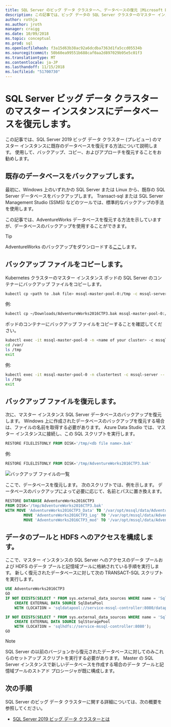```yaml
---
title: SQL Server のビッグ データ クラスターへ、データベースの復元 |Microsoft Docs
description: この記事では、ビッグ データの SQL Server クラスターのマスター インスタンスにデータベースを復元する方法を示します。
author: rothja
ms.author: jroth
manager: craigg
ms.date: 10/09/2018
ms.topic: conceptual
ms.prod: sql
ms.openlocfilehash: f3a15d63b38ac92a6dcdba7363d1fa5ccd05534b
ms.sourcegitcommit: 50b60ea99551b688caf0aa2d897029b95e5c01f3
ms.translationtype: MT
ms.contentlocale: ja-JP
ms.lasthandoff: 11/15/2018
ms.locfileid: "51700730"
---
```

# <a name="restore-a-database-into-the-sql-server-big-data-cluster-master-instance"></a>SQL Server ビッグ データ クラスターのマスター インスタンスにデータベースを復元します。

この記事では、SQL Server 2019 ビッグ データ クラスター (プレビュー) のマスター インスタンスに既存のデータベースを復元する方法について説明します。 使用して、バックアップ、コピー、およびアプローチを復元することをお勧めします。

## <a name="backup-your-existing-database"></a>既存のデータベースをバックアップします。

最初に、Windows 上のいずれかの SQL Server または Linux から、既存の SQL Server データベースをバックアップします。 Transact-sql または SQL Server Management Studio (SSMS) などのツールでは、標準的なバックアップの手法を使用します。

この記事では、AdventureWorks データベースを復元する方法を示していますが、データベースのバックアップを使用することができます。 

> [!TIP]
> AdventureWorks のバックアップをダウンロードする[ここ](https://www.microsoft.com/download/details.aspx?id=49502)します。

## <a name="copy-the-backup-file"></a>バックアップ ファイルをコピーします。

Kubernetes クラスターのマスター インスタンス ポッドの SQL Server のコンテナーにバックアップ ファイルをコピーします。

```bash
kubectl cp <path to .bak file> mssql-master-pool-0:/tmp -c mssql-server -n <name of your cluster>
```

例:

```bash
kubectl cp ~/Downloads/AdventureWorks2016CTP3.bak mssql-master-pool-0:/tmp -c mssql-server -n clustertest
```

ポッドのコンテナーにバックアップ ファイルをコピーすることを確認してください。

```bash
kubectl exec -it mssql-master-pool-0 -n <name of your cluster> -c mssql-server -- bin/bash
cd /var/
ls /tmp
exit
```

例:

```bash
kubectl exec -it mssql-master-pool-0 -n clustertest -c mssql-server -- bin/bash
ls /tmp
exit
```

## <a name="restore-the-backup-file"></a>バックアップ ファイルを復元します。

次に、マスター インスタンス SQL Server データベースのバックアップを復元します。  Windows 上に作成されたデータベースのバックアップを復元する場合は、ファイルの名前を取得する必要があります。  Azure Data Studio では、マスター インスタンスに接続し、この SQL スクリプトを実行します。

```sql
RESTORE FILELISTONLY FROM DISK='/tmp/<db file name>.bak'
```

例:

```sql
RESTORE FILELISTONLY FROM DISK='/tmp/AdventureWorks2016CTP3.bak'
```

![バックアップ ファイルの一覧](media/restore-database/database-restore-file-list.png)

ここで、データベースを復元します。 次のスクリプトでは、例を示します。 データベースのバックアップによって必要に応じて、名前とパスに置き換えます。

```sql
RESTORE DATABASE AdventureWorks2016CTP3
FROM DISK='/tmp/AdventureWorks2016CTP3.bak'
WITH MOVE 'AdventureWorks2016CTP3_Data' TO '/var/opt/mssql/data/AdventureWorks2016CTP3_Data.mdf',
        MOVE 'AdventureWorks2016CTP3_Log' TO '/var/opt/mssql/data/AdventureWorks2016CTP3_Log.ldf',
        MOVE 'AdventureWorks2016CTP3_mod' TO '/var/opt/mssql/data/AdventureWorks2016CTP3_mod'
```

## <a name="configure-data-pool-and-hdfs-access"></a>データのプールと HDFS へのアクセスを構成します。

ここで、マスター インスタンスの SQL Server へのアクセスのデータ プールおよび HDFS のデータ プールと記憶域プールに格納されている手順を実行します。 新しく復元されたデータベースに対して次の TRANSACT-SQL スクリプトを実行します。

```sql
USE AdventureWorks2016CTP3
GO 
IF NOT EXISTS(SELECT * FROM sys.external_data_sources WHERE name = 'SqlDataPool')
    CREATE EXTERNAL DATA SOURCE SqlDataPool
    WITH (LOCATION = 'sqldatapool://service-mssql-controller:8080/datapools/default');

IF NOT EXISTS(SELECT * FROM sys.external_data_sources WHERE name = 'SqlStoragePool')
    CREATE EXTERNAL DATA SOURCE SqlStoragePool
    WITH (LOCATION = 'sqlhdfs://service-mssql-controller:8080');
GO
```

> [!NOTE]
> SQL Server の以前のバージョンから復元されたデータベースに対してのみこれらのセットアップ スクリプトを実行する必要があります。 Master の SQL Server インスタンスで新しいデータベースを作成する場合のデータ プールと記憶域プールのストアド プロシージャが既に構成します。

## <a name="next-steps"></a>次の手順

SQL Server のビッグ データ クラスターに関する詳細については、次の概要を参照してください。

- [SQL Server 2019 ビッグ データ クラスターとは](big-data-cluster-overview.md)
